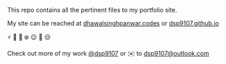 This repo contains all the pertinent files to my portfolio site.

My site can be reached at [dhawalsinghpanwar.codes](https://dhawalsinghpanwar.codes/) or [dsp9107.github.io](https://dsp9107.github.io/)

:zap:
:raising_hand:
:muscle:
:snowflake:
:wink:
:dash:
:unamused:

Check out more of my work [@dsp9107](https://github.com/dsp9107) or :envelope: to [dsp9107@outlook.com](mailto:dsp9107@outlook.com?subject=[GitHub]%20Might%20Be%20Important)
